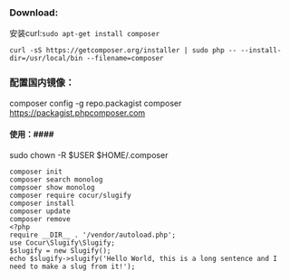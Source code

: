 ### Download: ###
安装curl:`sudo apt-get install composer`

    curl -sS https://getcomposer.org/installer | sudo php -- --install-dir=/usr/local/bin --filename=composer  

### 配置国内镜像： ###
composer config -g repo.packagist composer https://packagist.phpcomposer.com

#### 使用：####
sudo chown -R $USER $HOME/.composer


	composer init
	composer search monolog
	compsoer show monolog
	composer require cocur/slugify
	composer install
	composer update
	composer remove
    <?php
    require __DIR__ . '/vendor/autoload.php';
    use Cocur\Slugify\Slugify;
    $slugify = new Slugify();
    echo $slugify->slugify('Hello World, this is a long sentence and I need to make a slug from it!');
